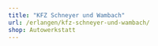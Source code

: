 ```yaml
---
title: "KFZ Schneyer und Wambach"
url: /erlangen/kfz-schneyer-und-wambach/
shop: Autowerkstatt
---
```

